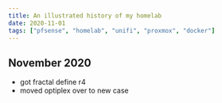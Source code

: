 ```yaml
---
title: An illustrated history of my homelab
date: 2020-11-01
tags: ["pfsense", "homelab", "unifi", "proxmox", "docker"]
---
```


## November 2020

- got fractal define r4
- moved optiplex over to new case
